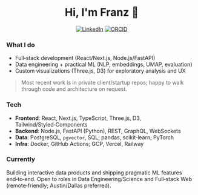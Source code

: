 <h1 align="center">Hi, I'm Franz 👋</h1>

<p align="center">
  <a href="https://www.linkedin.com/in/franzwollang"><img alt="LinkedIn" src="https://img.shields.io/badge/LinkedIn-Connect-success?style=for-the-badge"></a>
  <a href="https://orcid.org/0000-0002-6631-7671"><img alt="ORCID" src="https://img.shields.io/badge/ORCID-0000--0002--6631--7671-9cf?style=for-the-badge"></a>
</p>

### What I do
- Full‑stack development (React/Next.js, Node.js/FastAPI)
- Data engineering + practical ML (NLP, embeddings, UMAP, evaluation)
- Custom visualizations (Three.js, D3) for exploratory analysis and UX

> Most recent work is in private client/startup repos; happy to walk through code and architecture on request.

### Tech
- **Frontend**: React, Next.js, TypeScript, Three.js, D3, Tailwind/Styled‑Components
- **Backend**: Node.js, FastAPI (Python), REST, GraphQL, WebSockets
- **Data**: PostgreSQL, `pgvector`, SQL; pandas, scikit‑learn; PyTorch
- **Infra**: Docker, GitHub Actions; GCP, Vercel, Railway

### Currently
Building interactive data products and shipping pragmatic ML features end‑to‑end. Open to roles in Data Engineering/Science and Full‑stack Web (remote‑friendly; Austin/Dallas preferred).
